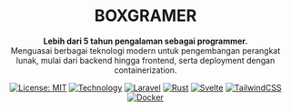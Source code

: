 

<h1 align="center">BOXGRAMER</h1>

<p align="center">
  <strong>Lebih dari 5 tahun pengalaman sebagai programmer.</strong><br/>
  Menguasai berbagai teknologi modern untuk pengembangan perangkat lunak, mulai dari backend hingga frontend, serta deployment dengan containerization.
</p>

<p align="center">
  <a href="#"><img src="https://img.shields.io/badge/license-MIT-blue.svg" alt="License: MIT"/></a>
  <a href="#"><img src="https://img.shields.io/badge/technology-Modern-brightgreen.svg" alt="Technology"/></a>
  <a href="#"><img src="https://img.shields.io/badge/Laravel-PHP-red.svg" alt="Laravel"/></a>
  <a href="#"><img src="https://img.shields.io/badge/Rust-Secure-orange.svg" alt="Rust"/></a>
  <a href="#"><img src="https://img.shields.io/badge/Svelte-Fast-red.svg" alt="Svelte"/></a>
  <a href="#"><img src="https://img.shields.io/badge/TailwindCSS-Design-blue.svg" alt="TailwindCSS"/></a>
  <a href="#"><img src="https://img.shields.io/badge/Docker-Deployment-blue.svg" alt="Docker"/></a>
</p>
